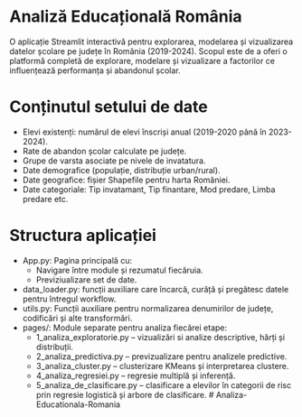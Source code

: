 # Analiză Educațională România
 O aplicație Streamlit interactivă pentru explorarea, modelarea și vizualizarea datelor școlare pe județe în România (2019-2024).
Scopul este de a oferi o platformă completă de explorare, modelare și vizualizare a factorilor ce influențează performanța și abandonul școlar.

# Conținutul setului de date

- Elevi existenți: numărul de elevi înscriși anual (2019-2020 până în 2023-2024).
- Rate de abandon școlar calculate pe județe.
- Grupe de varsta asociate pe nivele de invatatura.
- Date demografice (populație, distribuție urban/rural).
- Date geografice: fișier Shapefile pentru harta României.
- Date categoriale: Tip invatamant, Tip finantare, Mod predare, Limba predare etc.

# Structura aplicației

- App.py: Pagina principală cu:
  - Navigare între module și rezumatul fiecăruia.
  - Previziualizare set de date.
- data_loader.py: funcții auxiliare care încarcă, curăță și pregătesc datele pentru întregul workflow.
- utils.py: Funcții auxiliare pentru normalizarea denumirilor de județe, codificări și alte transformări.
- pages/: Module separate pentru analiza fiecărei etape:
  - 1_analiza_exploratorie.py – vizualizări si analize descriptive, hărți și distribuții.
  - 2_analiza_predictiva.py – previzualizare pentru analizele predictive.
  - 3_analiza_cluster.py – clusterizare KMeans și interpretarea clustere.
  - 4_analiza_regresiei.py – regresie multiplă și inferență.
  - 5_analiza_de_clasificare.py – clasificare a elevilor în categorii de risc prin regresie logistică și arbore de clasificare.
#   A n a l i z a - E d u c a t i o n a l a - R o m a n i a  
 